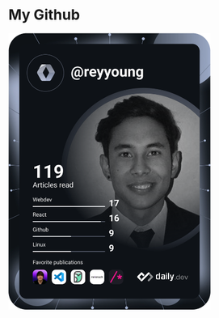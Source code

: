 # My Github 
<a href="https://app.daily.dev/DailyDevTips"><img src="https://github.com/aomini/aomini/blob/master/devcard.svg" width="400" alt="Rakesh Shrestha's Dev Card"/></a>
